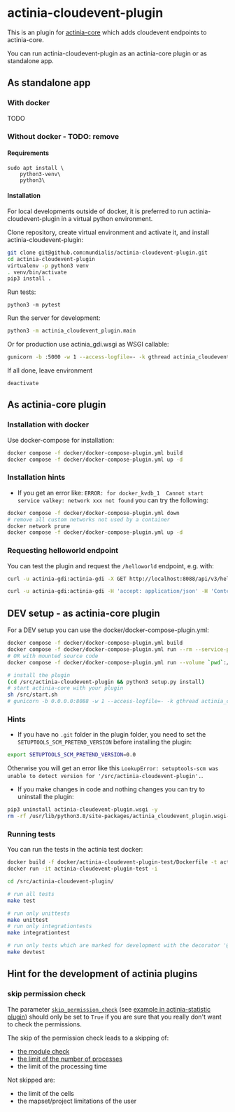 # actinia-cloudevent-plugin

This is an plugin for [actinia-core](https://github.com/mundialis/actinia_core) which adds cloudevent endpoints to actinia-core.

You can run actinia-cloudevent-plugin as an actinia-core plugin or as standalone app.

## As standalone app
### With docker
TODO

### Without docker - TODO: remove
#### Requirements
```
sudo apt install \
    python3-venv\
    python3\
```
#### Installation
For local developments outside of docker, it is preferred to run actinia-cloudevent-plugin in a virtual python environment.

Clone repository, create virtual environment and activate it, and install actinia-cloudevent-plugin:
```bash
git clone git@github.com:mundialis/actinia-cloudevent-plugin.git
cd actinia-cloudevent-plugin
virtualenv -p python3 venv
. venv/bin/activate
pip3 install .
```
Run tests:
```
python3 -m pytest
```
Run the server for development:
```bash
python3 -m actinia_cloudevent_plugin.main
```
Or for production use actinia_gdi.wsgi as WSGI callable:
```bash
gunicorn -b :5000 -w 1 --access-logfile=- -k gthread actinia_cloudevent_plugin.wsgi
```
If all done, leave environment
```
deactivate
```

## As actinia-core plugin
### Installation with docker
Use docker-compose for installation:
```bash
docker compose -f docker/docker-compose-plugin.yml build
docker compose -f docker/docker-compose-plugin.yml up -d
```

### Installation hints
* If you get an error like: `ERROR: for docker_kvdb_1  Cannot start service valkey: network xxx not found` you can try the following:
```bash
docker compose -f docker/docker-compose-plugin.yml down
# remove all custom networks not used by a container
docker network prune
docker compose -f docker/docker-compose-plugin.yml up -d
```

### Requesting helloworld endpoint
You can test the plugin and request the `/helloworld` endpoint, e.g. with:
```bash
curl -u actinia-gdi:actinia-gdi -X GET http://localhost:8088/api/v3/helloworld | jq

curl -u actinia-gdi:actinia-gdi -H 'accept: application/json' -H 'Content-Type: application/json' -X POST http://localhost:8088/api/v3/helloworld -d '{"name": "test"}' | jq
```

## DEV setup - as actinia-core plugin
For a DEV setup you can use the docker/docker-compose-plugin.yml:
```bash
docker compose -f docker/docker-compose-plugin.yml build
docker compose -f docker/docker-compose-plugin.yml run --rm --service-ports --entrypoint sh actinia
# OR with mounted source code
docker compose -f docker/docker-compose-plugin.yml run --volume `pwd`:/src/actinia_cloudevent-plugin/  --rm --service-ports --entrypoint sh actinia

# install the plugin
(cd /src/actinia-cloudevent-plugin && python3 setup.py install)
# start actinia-core with your plugin
sh /src/start.sh
# gunicorn -b 0.0.0.0:8088 -w 1 --access-logfile=- -k gthread actinia_core.main:flask_app
```

### Hints

* If you have no `.git` folder in the plugin folder, you need to set the
`SETUPTOOLS_SCM_PRETEND_VERSION` before installing the plugin:
```bash
export SETUPTOOLS_SCM_PRETEND_VERSION=0.0
```
Otherwise you will get an error like this
`LookupError: setuptools-scm was unable to detect version for '/src/actinia-cloudevent-plugin'.`.

* If you make changes in code and nothing changes you can try to uninstall the plugin:
```bash
pip3 uninstall actinia-cloudevent-plugin.wsgi -y
rm -rf /usr/lib/python3.8/site-packages/actinia_cloudevent_plugin.wsgi-*.egg
```

### Running tests
You can run the tests in the actinia test docker:

```bash
docker build -f docker/actinia-cloudevent-plugin-test/Dockerfile -t actinia-cloudevent-plugin-test .
docker run -it actinia-cloudevent-plugin-test -i

cd /src/actinia-cloudevent-plugin/

# run all tests
make test

# run only unittests
make unittest
# run only integrationtests
make integrationtest

# run only tests which are marked for development with the decorator '@pytest.mark.dev'
make devtest
```

## Hint for the development of actinia plugins

### skip permission check
The parameter [`skip_permission_check`](https://github.com/mundialis/actinia_core/blob/main/src/actinia_core/processing/actinia_processing/ephemeral_processing.py#L1420-L1422) (see [example in actinia-statistic plugin](https://github.com/mundialis/actinia_statistic_plugin/blob/master/src/actinia_statistic_plugin/vector_sampling.py#L207))
should only be set to `True` if you are sure that you really don't want to check the permissions.

The skip of the permission check leads to a skipping of:
* [the module check](https://github.com/mundialis/actinia_core/blob/main/src/actinia_core/processing/actinia_processing/ephemeral_processing.py#L579-L589)
* [the limit of the number of processes](https://github.com/mundialis/actinia_core/blob/main/src/actinia_core/processing/actinia_processing/ephemeral_processing.py#L566-L570)
* the limit of the processing time

Not skipped are:
* the limit of the cells
* the mapset/project limitations of the user
